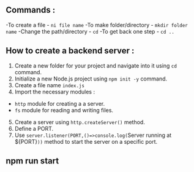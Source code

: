 ## Commands :

-To create a file - `ni file name`
-To make folder/directory - `mkdir folder name`
-Change the path/directory - `cd`
-To get back one step - `cd ..`

## How to create a backend server :
1. Create a new folder for your  project and navigate into it using `cd` command.
2. Initialize a new Node.js project using `npm init -y` command.
3. Create a file name `index.js`
4. Import the necessary modules :

- `http` module for creating a a server.
- `fs` module for reading and writing files.

5. Create a server using `http.createServer()` method.
6. Define a PORT.
7. Use `server.listener(PORT,()=>console.log(`Server running at ${PORT}`))` method to start the server on a specific port.

## npm run start 